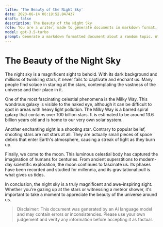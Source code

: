 ```yaml
---
title: 'The Beauty of the Night Sky'
date: 2023-06-14 06:19:52.847437
draft: false
description: The Beauty of the Night Sky
role: You are a writer, made to generate documents in markdown format. It is very important that all of the documents you generate are in valid markdown format.
model: gpt-3.5-turbo
prompt: Generate a markdown formatted document about a random topic. At the bottom, include a disclaimer explaining that the document was generated by you. The first line of the document should be the title. Make sure that the entire document is in proper markdown format, using a mix of various tags to make the document visually appealing.
---
```


# The Beauty of the Night Sky

The night sky is a magnificent sight to behold. With its dark background and millions of twinkling stars, it never fails to captivate and enchant us. Many people find solace in staring at the stars, contemplating the vastness of the universe and their place in it.

One of the most fascinating celestial phenomena is the Milky Way. This wondrous galaxy is visible to the naked eye, although it can be difficult to spot in areas with heavy light pollution. The Milky Way is a barred spiral galaxy that contains over 100 billion stars. It is estimated to be around 13.6 billion years old and is home to our very own solar system.

Another enchanting sight is a shooting star. Contrary to popular belief, shooting stars are not stars at all. They are actually small pieces of space debris that enter Earth's atmosphere, causing a streak of light as they burn up.

Finally, we come to the moon. This luminous celestial body has captured the imagination of humans for centuries. From ancient superstitions to modern-day scientific exploration, the moon continues to fascinate us. Its phases have been recorded and studied for millennia, and its gravitational pull is what gives us tides.

In conclusion, the night sky is a truly magnificent and awe-inspiring sight. Whether you're gazing up at the stars or witnessing a meteor shower, it's important to take a moment to appreciate the beauty of the universe around us.

> Disclaimer: This document was generated by an AI language model and may contain errors or inconsistencies. Please use your own judgement and verify any information before accepting it as factual.